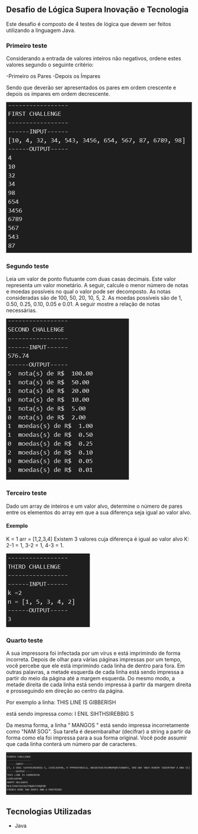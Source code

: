 ## Desafio de Lógica Supera Inovação e Tecnologia

Este desafio é composto de 4 testes de lógica que devem ser feitos utilizando a linguagem Java.

### Primeiro teste

Considerando a entrada de valores inteiros não negativos, ordene estes valores segundo o seguinte critério:

-Primeiro os Pares
-Depois os Ímpares

Sendo que deverão ser apresentados os pares em ordem crescente e depois os ímpares em ordem decrescente.

![alt text](./img/first.png)

### Segundo teste

Leia um valor de ponto flutuante com duas casas decimais. Este valor representa um valor monetário. A seguir, calcule o menor número de notas e moedas possíveis no qual o valor pode ser decomposto. As notas consideradas são de 100, 50, 20, 10, 5, 2. As moedas possíveis são de 1, 0.50, 0.25, 0.10, 0.05 e 0.01. A seguir mostre a relação de notas necessárias.

![alt text](./img/second.png)

### Terceiro teste

Dado um array de inteiros e um valor alvo, determine o número de pares entre os elementos do array em que a sua diferença seja igual ao valor alvo.

#### Exemplo

K = 1
arr = [1,2,3,4]
Existem 3 valores cuja diferença é igual ao valor alvo K: 2-1 = 1, 3-2 = 1, 4-3 = 1.

![alt text](./img/third.png)

### Quarto teste

A sua impressora foi infectada por um vírus e está imprimindo de forma incorreta. Depois de olhar para várias páginas impressas por um tempo, você percebe que ele está imprimindo cada linha de dentro para fora. Em outras palavras, a metade esquerda de cada linha está sendo impressa a partir do meio da página até a margem esquerda. Do mesmo modo, a metade direita de cada linha está sendo impressa à partir da margem direita e prosseguindo em direção ao centro da página. 

Por exemplo a linha: 
THIS LINE IS GIBBERISH 

está sendo impressa como: 
I ENIL SIHTHSIREBBIG S 

Da mesma forma, a linha " MANGOS " está sendo impressa incorretamente como "NAM SOG". Sua tarefa é desembaralhar (decifrar) a string a partir da forma como ela foi impressa para a sua forma original. Você pode assumir que cada linha conterá um número par de caracteres.

![alt text](./img/fourth.png)


## Tecnologias Utilizadas

- Java
